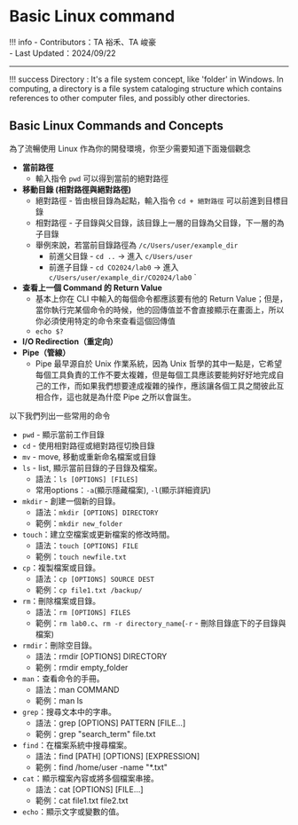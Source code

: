 # Basic Linux command

!!! info
    - Contributors：TA 裕禾、TA 峻豪  
    - Last Updated：2024/09/22

---

!!! success
    Directory : It's a file system concept, like 'folder' in Windows. In computing, a directory is a file system cataloging structure which contains references to other computer files, and possibly other directories.

## Basic Linux Commands and Concepts

為了流暢使用 Linux 作為你的開發環境，你至少需要知道下面幾個觀念

- **當前路徑**
    - 輸入指令 `pwd` 可以得到當前的絕對路徑
- **移動目錄 (相對路徑與絕對路徑)**
    - 絕對路徑 - 皆由根目錄為起點，輸入指令 `cd + 絕對路徑` 可以前進到目標目錄
    - 相對路徑 - 子目錄與父目錄，該目錄上一層的目錄為父目錄，下一層的為子目錄
    - 舉例來說，若當前目錄路徑為 `/c/Users/user/example_dir`
        - 前進父目錄 - `cd ..` -> 進入 `c/Users/user`
        - 前進子目錄 - `cd CO2024/lab0` -> 進入 `c/Users/user/example_dir/CO2024/lab0`
` 
- **查看上一個 Command 的 Return Value**
    - 基本上你在 CLI 中輸入的每個命令都應該要有他的 Return Value；但是，當你執行完某個命令的時候，他的回傳值並不會直接顯示在畫面上，所以你必須使用特定的命令來查看這個回傳值
    - `echo $?`
- **I/O Redirection（重定向）**
- **Pipe（管線）**
    - Pipe 最早源自於 Unix 作業系統，因為 Unix 哲學的其中一點是，它希望每個工具負責的工作不要太複雜，但是每個工具應該要能夠好好地完成自己的工作，而如果我們想要達成複雜的操作，應該讓各個工具之間彼此互相合作，這也就是為什麼 Pipe 之所以會誕生。

以下我們列出一些常用的命令

- `pwd` - 顯示當前工作目錄
- `cd` - 使用相對路徑或絕對路徑切換目錄
- `mv` - move, 移動或重新命名檔案或目錄
- `ls` - list, 顯示當前目錄的子目錄及檔案。
    - 語法：`ls [OPTIONS] [FILES]`
    - 常用options：`-a`(顯示隱藏檔案), `-l`(顯示詳細資訊)
- `mkdir` - 創建一個新的目錄。
    - 語法：`mkdir [OPTIONS] DIRECTORY`
    - 範例：`mkdir new_folder`
- `touch`：建立空檔案或更新檔案的修改時間。
    - 語法：`touch [OPTIONS] FILE`
    - 範例：`touch newfile.txt`
- `cp`：複製檔案或目錄。
    - 語法：`cp [OPTIONS] SOURCE DEST`
    - 範例：`cp file1.txt /backup/`
- `rm`：刪除檔案或目錄。
    - 語法：`rm [OPTIONS] FILES`
    - 範例：`rm lab0.c`、`rm -r directory_name`(`-r` - 刪除目錄底下的子目錄與檔案)
- `rmdir`：刪除空目錄。
    - 語法：rmdir [OPTIONS] DIRECTORY
    - 範例：rmdir empty_folder
- `man`：查看命令的手冊。
    - 語法：man COMMAND
    - 範例：man ls
- `grep`：搜尋文本中的字串。
    - 語法：grep [OPTIONS] PATTERN [FILE...]
    - 範例：grep "search_term" file.txt
- `find`：在檔案系統中搜尋檔案。
    - 語法：find [PATH] [OPTIONS] [EXPRESSION]
    - 範例：find /home/user -name "*.txt"
- `cat`：顯示檔案內容或將多個檔案串接。
    - 語法：cat [OPTIONS] [FILE...]
    - 範例：cat file1.txt file2.txt
- `echo`：顯示文字或變數的值。
